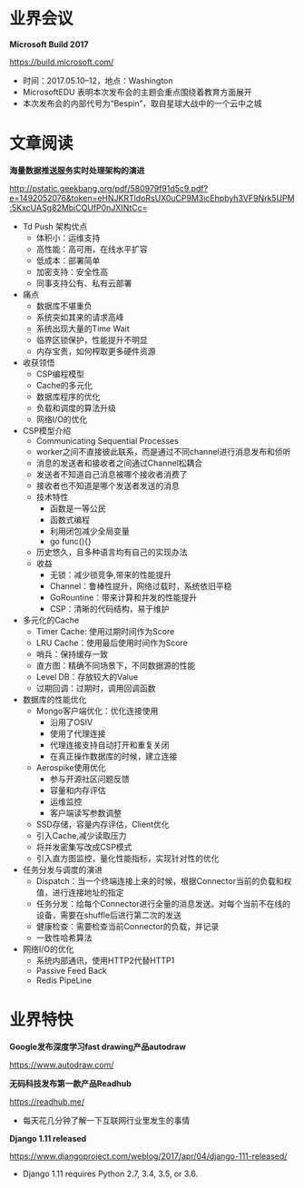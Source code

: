 # 业界会议

**Microsoft Build 2017**

https://build.microsoft.com/
* 时间：2017.05.10–12，地点：Washington 
* MicrosoftEDU 表明本次发布会的主题会重点围绕着教育方面展开
* 本次发布会的内部代号为“Bespin”，取自星球大战中的一个云中之城


# 文章阅读


**海量数据推送服务实时处理架构的演进**

http://pstatic.geekbang.org/pdf/580979f91d5c9.pdf?e=1492052076&token=eHNJKRTldoRsUX0uCP9M3icEhpbyh3VF9Nrk5UPM:5KxcUASg82MbiCQUfP0nJXINtCc=
* Td Push 架构优点
   * 体积小：运维支持
   * 高性能：高可用，在线水平扩容
   * 低成本：部署简单
   * 加密支持：安全性高
   * 同事支持公有、私有云部署
* 痛点
   * 数据库不堪重负
   * 系统突如其来的请求高峰
   * 系统出现大量的Time Wait
   * 临界区锁保护，性能提升不明显
   * 内存宝贵，如何榨取更多硬件资源
* 收获领悟
   * CSP编程模型
   * Cache的多元化
   * 数据库程序的优化
   * 负载和调度的算法升级
   * 网络I/O的优化
* CSP模型介绍
   * Communicating Sequential Processes
   * worker之间不直接彼此联系，而是通过不同channel进行消息发布和侦听
   * 消息的发送者和接收者之间通过Channel松耦合
   * 发送者不知道自己消息被哪个接收者消费了
   * 接收者也不知道是哪个发送者发送的消息
   * 技术特性
      * 函数是一等公民
      * 函数式编程
      * 利用闭包减少全局变量
      * go func(){}
   * 历史悠久，且多种语言均有自己的实现办法
   * 收益
      * 无锁：减少锁竞争,带来的性能提升
      * Channel：鲁棒性提升，网络过载时，系统依旧平稳
      * GoRountine：带来计算和并发的性能提升
      * CSP：清晰的代码结构，易于维护
* 多元化的Cache
   * Timer Cache: 使用过期时间作为Score
   * LRU Cache：使用最后使用时间作为Score
   * 哨兵：保持缓存一致
   * 直方图：精确不同场景下，不同数据源的性能
   * Level DB：存放较大的Value
   * 过期回调：过期时，调用回调函数
* 数据库的性能优化
   * Mongo客户端优化：优化连接使用
      * 沿用了OSIV
      * 使用了代理连接
      * 代理连接支持自动打开和重复关闭
      * 在真正操作数据库的时候，建立连接
   * Aerospike使用优化
      * 参与开源社区问题反馈
      * 容量和内存评估
      * 运维监控
      * 客户端读写参数调整
   * SSD存储，容量内存评估，Client优化
   * 引入Cache,减少读取压力
   * 将并发密集写改成CSP模式
   * 引入直方图监控，量化性能指标，实现针对性的优化
* 任务分发与调度的演进
   * Dispatch：当一个终端连接上来的时候，根据Connector当前的负载和权值，进行连接地址的指定
   * 任务分发：给每个Connector进行全量的消息发送。对每个当前不在线的设备，需要在shuffle后进行第二次的发送
   * 健康检查：需要检查当前Connector的负载，并记录
   * 一致性哈希算法
* 网络I/O的优化
   * 系统内部通讯，使用HTTP2代替HTTP1
   * Passive Feed Back
   * Redis PipeLine



# 业界特快


**Google发布深度学习fast drawing产品autodraw**

https://www.autodraw.com/


**无码科技发布第一款产品Readhub**

https://readhub.me/
* 每天花几分钟了解一下互联网行业里发生的事情


**Django 1.11 released**

https://www.djangoproject.com/weblog/2017/apr/04/django-111-released/
* Django 1.11 requires Python 2.7, 3.4, 3.5, or 3.6.


